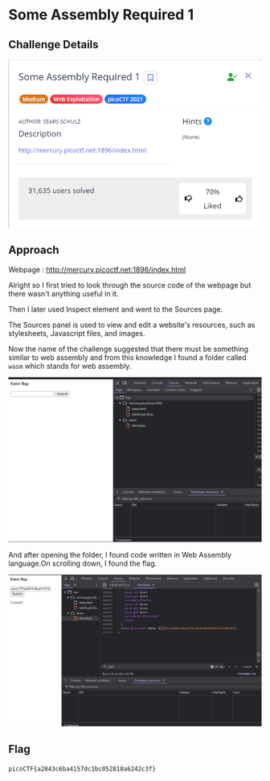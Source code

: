 # Some Assembly Required 1

## Challenge Details

![Error in loading image](./Images/SomeAssemblyRequired1.png)

## Approach

Webpage : http://mercury.picoctf.net:1896/index.html

Alright so I first tried to look through the source code of the webpage but there wasn't anything useful in it.

Then I later used Inspect element and went to the Sources page.

The Sources panel is used to view and edit a website's resources, such as stylesheets, Javascript files, and images.

Now the name of the challenge suggested that there must be something similar to web assembly and from this knowledge I found a folder called `wasm` which stands for web assembly.

![Error in loading image](./Images/SomeAssemblyRequired1(1).png)

And after opening the folder, I found code written in Web Assembly language.On scrolling down, I found the flag.

![Error in loading image](./Images/SomeAssemblyRequired1(2).png)

## Flag

`picoCTF{a2843c6ba4157dc1bc052818a6242c3f}`
